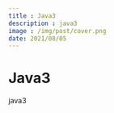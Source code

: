 ```yaml
---
title : Java3
description : java3
image : /img/post/cover.png
date: 2021/08/05
---
```

# Java3

java3